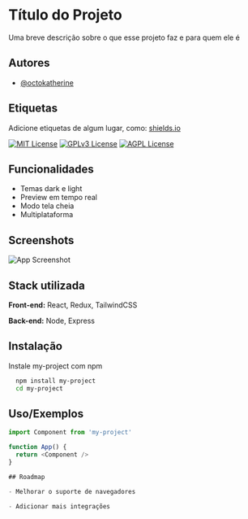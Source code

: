 
# Título do Projeto

Uma breve descrição sobre o que esse projeto faz e para quem ele é


## Autores

- [@octokatherine](https://www.github.com/octokatherine)


## Etiquetas

Adicione etiquetas de algum lugar, como: [shields.io](https://shields.io/)

[![MIT License](https://img.shields.io/badge/License-MIT-green.svg)](https://choosealicense.com/licenses/mit/)
[![GPLv3 License](https://img.shields.io/badge/License-GPL%20v3-yellow.svg)](https://opensource.org/licenses/)
[![AGPL License](https://img.shields.io/badge/license-AGPL-blue.svg)](http://www.gnu.org/licenses/agpl-3.0)


## Funcionalidades

- Temas dark e light
- Preview em tempo real
- Modo tela cheia
- Multiplataforma


## Screenshots

![App Screenshot](https://via.placeholder.com/468x300?text=App+Screenshot+Here)


## Stack utilizada

**Front-end:** React, Redux, TailwindCSS

**Back-end:** Node, Express


## Instalação

Instale my-project com npm

```bash
  npm install my-project
  cd my-project
```

## Uso/Exemplos

```javascript
import Component from 'my-project'

function App() {
  return <Component />
}

## Roadmap

- Melhorar o suporte de navegadores

- Adicionar mais integrações



  










```

